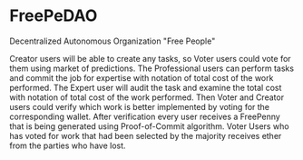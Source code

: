 # FreePeDAO
Decentralized Autonomous Organization "Free People"

Creator users will be able to create any tasks, so Voter users could vote for them using market of predictions. 
The Professional users can perform tasks and commit the job for expertise with notation of total cost of the work performed. 
The Expert user will audit the task and examine the total cost with notation of total cost of the work performed. 
Then Voter and Creator users could verify which work is better implemented by voting for the corresponding wallet. 
After verification every user receives a FreePenny that is being generated using Proof-of-Commit algorithm.
Voter Users who has voted for work that had been selected by the majority receives ether from the parties who have lost.

